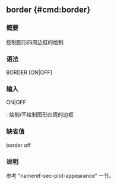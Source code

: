 ## border {#cmd:border}

### 概要

控制图形四周边框的绘制

### 语法

BORDER \[ON|OFF\]

### 输入

ON|OFF

:   绘制/不绘制图形四周的边框

### 缺省值

border off

### 说明

参考 “nameref-sec-plot-appearance” 一节。
